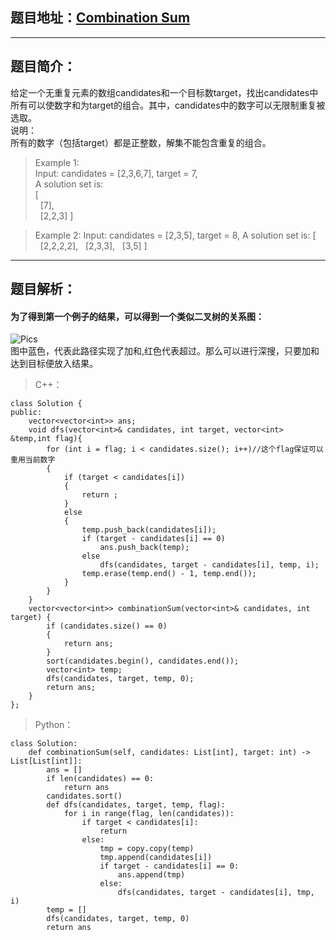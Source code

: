 ## 题目地址：[Combination Sum](https://leetcode.com/problems/combination-sum/)
---
## 题目简介：  
给定一个无重复元素的数组candidates和一个目标数target，找出candidates中所有可以使数字和为target的组合。其中，candidates中的数字可以无限制重复被选取。   
说明：  
所有的数字（包括target）都是正整数，解集不能包含重复的组合。    

> Example 1:    
> Input: candidates = [2,3,6,7], target = 7,   
> A solution set is:  
> [  
> &nbsp;&nbsp;[7],  
> &nbsp;&nbsp;[2,2,3]
> ]

> Example 2:
> Input: candidates = [2,3,5], target = 8,
> A solution set is:
> [
> &nbsp;&nbsp;[2,2,2,2],
> &nbsp;&nbsp;[2,3,3],
> &nbsp;&nbsp;[3,5]
> ]
 
---
## 题目解析： 
#### 为了得到第一个例子的结果，可以得到一个类似二叉树的关系图：  
![Pics](https://img-blog.csdnimg.cn/20190325095732655.png?x-oss-process=image/watermark,type_ZmFuZ3poZW5naGVpdGk,shadow_10,text_aHR0cHM6Ly9ibG9nLmNzZG4ubmV0L2NoYW9fc2hpbmU=,size_16,color_FFFFFF,t_70)  
图中蓝色，代表此路径实现了加和,红色代表超过。那么可以进行深搜，只要加和达到目标便放入结果。  

> C++：
```
class Solution {
public:
    vector<vector<int>> ans;
    void dfs(vector<int>& candidates, int target, vector<int> &temp,int flag){
        for (int i = flag; i < candidates.size(); i++)//这个flag保证可以重用当前数字
        {
            if (target < candidates[i])
            {
                return ;
            }
            else
            {
                temp.push_back(candidates[i]);
                if (target - candidates[i] == 0)
                    ans.push_back(temp);
                else
                    dfs(candidates, target - candidates[i], temp, i);
                temp.erase(temp.end() - 1, temp.end());
            }
        }
    }
    vector<vector<int>> combinationSum(vector<int>& candidates, int target) {
        if (candidates.size() == 0)
        {
            return ans;
        }
        sort(candidates.begin(), candidates.end());
        vector<int> temp;
        dfs(candidates, target, temp, 0);
        return ans;
    }
};
```

> Python：
```
class Solution:        
    def combinationSum(self, candidates: List[int], target: int) -> List[List[int]]:
        ans = []
        if len(candidates) == 0:
            return ans
        candidates.sort()
        def dfs(candidates, target, temp, flag):
            for i in range(flag, len(candidates)):
                if target < candidates[i]:
                    return
                else:
                    tmp = copy.copy(temp)
                    tmp.append(candidates[i])
                    if target - candidates[i] == 0:
                        ans.append(tmp)
                    else:
                        dfs(candidates, target - candidates[i], tmp, i)
        temp = []
        dfs(candidates, target, temp, 0)
        return ans
```

